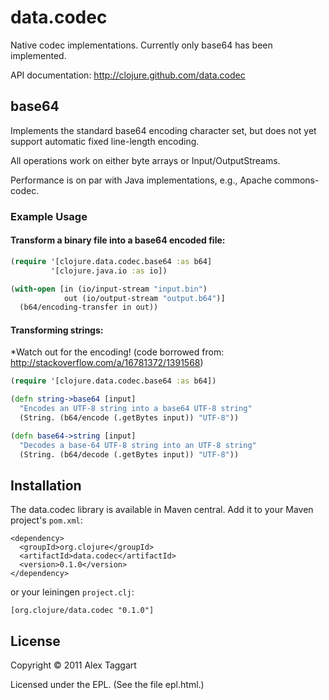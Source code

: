 # data.codec

Native codec implementations. Currently only base64 has been implemented.

API documentation: http://clojure.github.com/data.codec

## base64

Implements the standard base64 encoding character set, but does not yet support automatic fixed line-length encoding.

All operations work on either byte arrays or Input/OutputStreams.

Performance is on par with Java implementations, e.g., Apache commons-codec.

### Example Usage

#### Transform a binary file into a base64 encoded file:

```clojure
(require '[clojure.data.codec.base64 :as b64]
         '[clojure.java.io :as io])

(with-open [in (io/input-stream "input.bin")
            out (io/output-stream "output.b64")]
  (b64/encoding-transfer in out))
```

#### Transforming strings:
*Watch out for the encoding!
(code borrowed from: http://stackoverflow.com/a/16781372/1391568)

```clojure
(require '[clojure.data.codec.base64 :as b64])

(defn string->base64 [input]
  "Encodes an UTF-8 string into a base64 UTF-8 string"
  (String. (b64/encode (.getBytes input)) "UTF-8"))

(defn base64->string [input]
  "Decodes a base-64 UTF-8 string into an UTF-8 string"
  (String. (b64/decode (.getBytes input)) "UTF-8"))
```

## Installation

The data.codec library is available in Maven central.  Add it to your Maven project's `pom.xml`:

    <dependency>
      <groupId>org.clojure</groupId>
      <artifactId>data.codec</artifactId>
      <version>0.1.0</version>
    </dependency>

or your leiningen `project.clj`:

    [org.clojure/data.codec "0.1.0"]

## License

Copyright © 2011 Alex Taggart

Licensed under the EPL. (See the file epl.html.)
